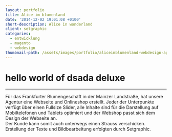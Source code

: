 ```yaml
---
layout: portfolio
title: Alice im blumenland
date: '2014-12-02 19:01:08 +0100'
short-description: Alice in wonderland
client: setgraphic
categories:
  - entwicklung
  - magento
  - webdesign
thumbnail-path: /assets/images/portfolio/aliceimblumenland-webdesign-agentur-frankfurt.png
---
```


# hello world of dsada deluxe

--------------------------------------------------------------------------------

Für das Frankfurter Blumengeschäft in der Mainzer Landstraße, hat unsere Agentur eine Webseite und Onlineshop erstellt. Jeder der Unterpunkte verfügt über einen Fullsize Slider, alle Inhalte sind für die Darstellung auf Mobiltelefonen und Tablets optimiert und der Webshop passt sich dem Design der Webseite an.<br>
Der Kunde kann somit auch unterwegs einen Strauss verschicken. Erstellung der Texte und Bildbearbeitung erfolgten durch Setgraphic.
